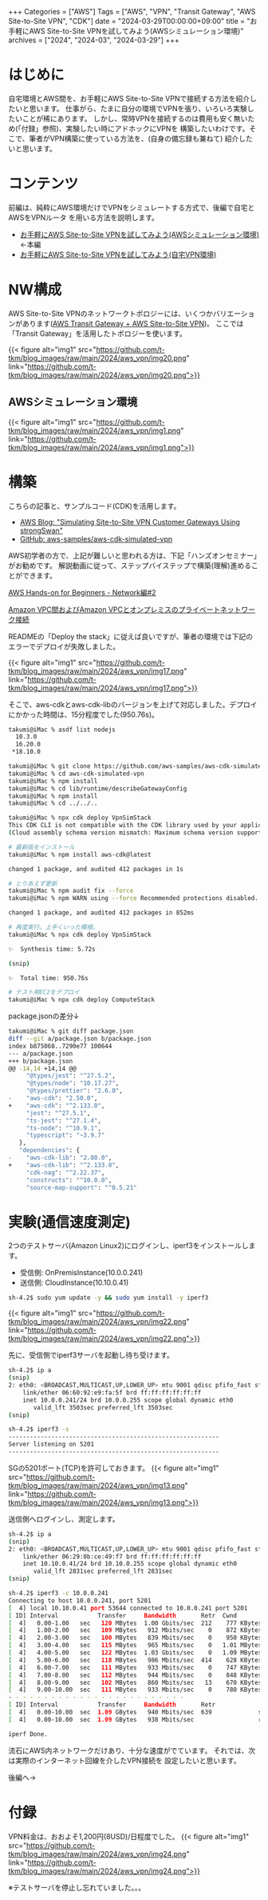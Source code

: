 +++ 
Categories = ["AWS"] 
Tags = ["AWS", "VPN", "Transit Gateway", "AWS Site-to-Site VPN", "CDK"] 
date = "2024-03-29T00:00:00+09:00" 
title = "お手軽にAWS Site-to-Site VPNを試してみよう(AWSシミュレーション環境)" 
archives = ["2024", "2024-03", "2024-03-29"]
+++

# はじめに
自宅環境とAWS間を、お手軽にAWS Site-to-Site VPNで接続する方法を紹介したいと思います。
仕事がら、たまに自分の環境でVPNを張り、いろいろ実験したいことが稀にあります。
しかし、常時VPNを接続するのは費用も安く無いため(「付録」参照)、実験したい時にアドホックにVPNを
構築したいわけです。そこで、筆者がVPN構築に使っている方法を、(自身の備忘録も兼ねて)
紹介したいと思います。

# コンテンツ
前編は、純粋にAWS環境だけでVPNをシミュレートする方式で、後編で自宅とAWSをVPNルータ
を用いる方法を説明します。

- [お手軽にAWS Site-to-Site VPNを試してみよう(AWSシミュレーション環境)](https://t-tkm.github.io/blog/posts/2024/03/aws_vpn/) ←本編
- [お手軽にAWS Site-to-Site VPNを試してみよう(自宅VPN環境)](https://t-tkm.github.io/blog/posts/2024/03/aws_vpn2/)

# NW構成
AWS Site-to-Site VPNのネットワークトポロジーには、いくつかバリエーションがあります([AWS Transit Gateway + AWS Site-to-Site VPN](https://docs.aws.amazon.com/whitepapers/latest/aws-vpc-connectivity-options/aws-transit-gateway-vpn.html))。
ここでは「Transit Gateway」を活用したトポロジーを使います。

{{< figure alt="img1" src="https://github.com/t-tkm/blog_images/raw/main/2024/aws_vpn/img20.png" link="https://github.com/t-tkm/blog_images/raw/main/2024/aws_vpn/img20.png">}}

## AWSシミュレーション環境
{{< figure alt="img1" src="https://github.com/t-tkm/blog_images/raw/main/2024/aws_vpn/img1.png" link="https://github.com/t-tkm/blog_images/raw/main/2024/aws_vpn/img1.png">}}


# 構築
こちらの記事と、サンプルコード(CDK)を活用します。
- [AWS Blog: "Simulating Site-to-Site VPN Customer Gateways Using strongSwan"](https://aws.amazon.com/jp/blogs/networking-and-content-delivery/simulating-site-to-site-vpn-customer-gateways-strongswan/)
- [GitHub: aws-samples/aws-cdk-simulated-vpn](https://github.com/aws-samples/aws-cdk-simulated-vpn/tree/main)

AWS初学者の方で、上記が難しいと思われる方は、下記「ハンズオンセミナー」がお勧めです。
解説動画に従って、ステップバイステップで構築(理解)進めることができます。

<u>AWS Hands-on for Beginners - Network編#2</u>

[Amazon VPC間およびAmazon VPCとオンプレミスのプライベートネットワーク接続](https://pages.awscloud.com/JAPAN-event-OE-Hands-on-for-Beginners-Network2-2022-reg-event.html)

READMEの「Deploy the stack」に従えば良いですが、筆者の環境では下記の
エラーでデプロイが失敗しました。

{{< figure alt="img1" src="https://github.com/t-tkm/blog_images/raw/main/2024/aws_vpn/img17.png" link="https://github.com/t-tkm/blog_images/raw/main/2024/aws_vpn/img17.png">}}

そこで、aws-cdkとaws-cdk-libのバージョンを上げて対応しました。デプロイにかかった時間は、15分程度でした(950.76s)。

```sh
takumi@iMac % asdf list nodejs
  10.3.0
  16.20.0
 *18.10.0

takumi@iMac % git clone https://github.com/aws-samples/aws-cdk-simulated-vpn.git
takumi@iMac % cd aws-cdk-simulated-vpn
takumi@iMac % npm install
takumi@iMac % cd lib/runtime/describeGatewayConfig
takumi@iMac % npm install
takumi@iMac % cd ../../..

takumi@iMac % npx cdk deploy VpnSimStack
This CDK CLI is not compatible with the CDK library used by your application. Please upgrade the CLI to the latest version.
(Cloud assembly schema version mismatch: Maximum schema version supported is 21.0.0, but found 31.0.0)

# 最新版をインストール
takumi@iMac % npm install aws-cdk@latest

changed 1 package, and audited 412 packages in 1s

# とりあえず更新
takumi@iMac % npm audit fix --force     
takumi@iMac % npm WARN using --force Recommended protections disabled.

changed 1 package, and audited 412 packages in 852ms

# 再度実行。上手くいった模様。
takumi@iMac % npx cdk deploy VpnSimStack

✨  Synthesis time: 5.72s

(snip)

✨  Total time: 950.76s

# テスト用EC2をデプロイ
takumi@iMac % npx cdk deploy ComputeStack
```

package.jsonの差分↓
```zsh {hl_lines=["10-11", "18-19"]}
takumi@iMac % git diff package.json
diff --git a/package.json b/package.json
index b875068..7290e77 100644
--- a/package.json
+++ b/package.json
@@ -14,14 +14,14 @@
     "@types/jest": "^27.5.2",
     "@types/node": "10.17.27",
     "@types/prettier": "2.6.0",
-    "aws-cdk": "2.50.0",
+    "aws-cdk": "^2.133.0",
     "jest": "^27.5.1",
     "ts-jest": "^27.1.4",
     "ts-node": "^10.9.1",
     "typescript": "~3.9.7"
   },
   "dependencies": {
-    "aws-cdk-lib": "2.80.0",
+    "aws-cdk-lib": "^2.133.0",
     "cdk-nag": "^2.22.37",
     "constructs": "^10.0.0",
     "source-map-support": "^0.5.21"
```

# 実験(通信速度測定)
2つのテストサーバ(Amazon Linux2)にログインし、iperf3をインストールします。
- 受信側: OnPremisInstance(10.0.0.241)
- 送信側: CloudInstance(10.10.0.41)

```zsh
sh-4.2$ sudo yum update -y && sudo yum install -y iperf3
```
 {{< figure alt="img1" src="https://github.com/t-tkm/blog_images/raw/main/2024/aws_vpn/img22.png" link="https://github.com/t-tkm/blog_images/raw/main/2024/aws_vpn/img22.png">}}

先に、受信側でiperf3サーバを起動し待ち受けます。
```sh
sh-4.2$ ip a
(snip)
2: eth0: <BROADCAST,MULTICAST,UP,LOWER_UP> mtu 9001 qdisc pfifo_fast state UP group default qlen 1000
    link/ether 06:60:92:e9:fa:5f brd ff:ff:ff:ff:ff:ff
    inet 10.0.0.241/24 brd 10.0.0.255 scope global dynamic eth0
       valid_lft 3503sec preferred_lft 3503sec
(snip)

sh-4.2$ iperf3 -s
-----------------------------------------------------------
Server listening on 5201
-----------------------------------------------------------
```

SGの5201ポート(TCP)を許可しておきます。
{{< figure alt="img1" src="https://github.com/t-tkm/blog_images/raw/main/2024/aws_vpn/img13.png" link="https://github.com/t-tkm/blog_images/raw/main/2024/aws_vpn/img13.png">}}

送信側へログインし、測定します。
```sh
sh-4.2$ ip a
(snip)
2: eth0: <BROADCAST,MULTICAST,UP,LOWER_UP> mtu 9001 qdisc pfifo_fast state UP group default qlen 1000
    link/ether 06:29:0b:ce:49:f7 brd ff:ff:ff:ff:ff:ff
    inet 10.10.0.41/24 brd 10.10.0.255 scope global dynamic eth0
       valid_lft 2831sec preferred_lft 2831sec
(snip)

sh-4.2$ iperf3 -c 10.0.0.241
Connecting to host 10.0.0.241, port 5201
[  4] local 10.10.0.41 port 53644 connected to 10.0.0.241 port 5201
[ ID] Interval           Transfer     Bandwidth       Retr  Cwnd
[  4]   0.00-1.00   sec   120 MBytes  1.00 Gbits/sec  212    777 KBytes
[  4]   1.00-2.00   sec   109 MBytes   912 Mbits/sec    0    872 KBytes
[  4]   2.00-3.00   sec   100 MBytes   839 Mbits/sec    0    950 KBytes
[  4]   3.00-4.00   sec   115 MBytes   965 Mbits/sec    0   1.01 MBytes
[  4]   4.00-5.00   sec   122 MBytes  1.03 Gbits/sec    0   1.09 MBytes
[  4]   5.00-6.00   sec   118 MBytes   986 Mbits/sec  414    628 KBytes
[  4]   6.00-7.00   sec   111 MBytes   933 Mbits/sec    0    747 KBytes
[  4]   7.00-8.00   sec   112 MBytes   944 Mbits/sec    0    848 KBytes
[  4]   8.00-9.00   sec   102 MBytes   860 Mbits/sec   13    670 KBytes
[  4]   9.00-10.00  sec   111 MBytes   933 Mbits/sec    0    780 KBytes
- - - - - - - - - - - - - - - - - - - - - - - - -
[ ID] Interval           Transfer     Bandwidth       Retr
[  4]   0.00-10.00  sec  1.09 GBytes   940 Mbits/sec  639             sender
[  4]   0.00-10.00  sec  1.09 GBytes   938 Mbits/sec                  receiver

iperf Done.
```
流石にAWS内ネットワークだけあり、十分な速度がでています。
それでは、次は実際のインターネット回線を介したVPN接続を
設定したいと思います。

後編へ→

# 付録
VPN料金は、おおよそ1,200円(8USD)/日程度でした。
{{< figure alt="img1" src="https://github.com/t-tkm/blog_images/raw/main/2024/aws_vpn/img24.png" link="https://github.com/t-tkm/blog_images/raw/main/2024/aws_vpn/img24.png">}}

※テストサーバを停止し忘れていました。。。